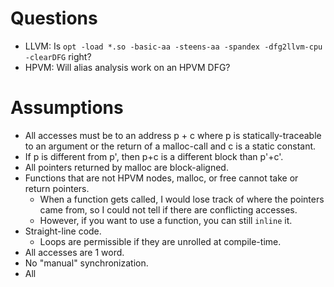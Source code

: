 # Questions

- LLVM: Is `opt -load *.so -basic-aa -steens-aa -spandex -dfg2llvm-cpu -clearDFG` right?
- HPVM: Will alias analysis work on an HPVM DFG?

# Assumptions

- All accesses must be to an address p + c where p is statically-traceable to an argument or the return of a malloc-call and c is a static constant.
- If p is different from p', then p+c is a different block than p'+c'.
- All pointers returned by malloc are block-aligned.
- Functions that are not HPVM nodes, malloc, or free cannot take or return pointers.
  - When a function gets called, I would lose track of where the pointers came from, so I could not tell if there are conflicting accesses.
  - However, if you want to use a function, you can still `inline` it.
- Straight-line code.
  - Loops are permissible if they are unrolled at compile-time.
- All accesses are 1 word.
- No "manual" synchronization.
- All
